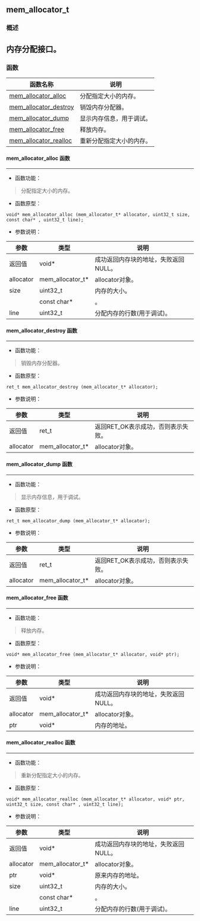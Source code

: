 ## mem\_allocator\_t
### 概述
内存分配接口。
----------------------------------
### 函数
<p id="mem_allocator_t_methods">

| 函数名称 | 说明 | 
| -------- | ------------ | 
| <a href="#mem_allocator_t_mem_allocator_alloc">mem\_allocator\_alloc</a> | 分配指定大小的内存。 |
| <a href="#mem_allocator_t_mem_allocator_destroy">mem\_allocator\_destroy</a> | 销毁内存分配器。 |
| <a href="#mem_allocator_t_mem_allocator_dump">mem\_allocator\_dump</a> | 显示内存信息，用于调试。 |
| <a href="#mem_allocator_t_mem_allocator_free">mem\_allocator\_free</a> | 释放内存。 |
| <a href="#mem_allocator_t_mem_allocator_realloc">mem\_allocator\_realloc</a> | 重新分配指定大小的内存。 |
#### mem\_allocator\_alloc 函数
-----------------------

* 函数功能：

> <p id="mem_allocator_t_mem_allocator_alloc">分配指定大小的内存。

* 函数原型：

```
void* mem_allocator_alloc (mem_allocator_t* allocator, uint32_t size, const char* , uint32_t line);
```

* 参数说明：

| 参数 | 类型 | 说明 |
| -------- | ----- | --------- |
| 返回值 | void* | 成功返回内存块的地址，失败返回NULL。 |
| allocator | mem\_allocator\_t* | allocator对象。 |
| size | uint32\_t | 内存的大小。 |
|  | const char* | 。 |
| line | uint32\_t | 分配内存的行数(用于调试)。 |
#### mem\_allocator\_destroy 函数
-----------------------

* 函数功能：

> <p id="mem_allocator_t_mem_allocator_destroy">销毁内存分配器。

* 函数原型：

```
ret_t mem_allocator_destroy (mem_allocator_t* allocator);
```

* 参数说明：

| 参数 | 类型 | 说明 |
| -------- | ----- | --------- |
| 返回值 | ret\_t | 返回RET\_OK表示成功，否则表示失败。 |
| allocator | mem\_allocator\_t* | allocator对象。 |
#### mem\_allocator\_dump 函数
-----------------------

* 函数功能：

> <p id="mem_allocator_t_mem_allocator_dump">显示内存信息，用于调试。

* 函数原型：

```
ret_t mem_allocator_dump (mem_allocator_t* allocator);
```

* 参数说明：

| 参数 | 类型 | 说明 |
| -------- | ----- | --------- |
| 返回值 | ret\_t | 返回RET\_OK表示成功，否则表示失败。 |
| allocator | mem\_allocator\_t* | allocator对象。 |
#### mem\_allocator\_free 函数
-----------------------

* 函数功能：

> <p id="mem_allocator_t_mem_allocator_free">释放内存。

* 函数原型：

```
void* mem_allocator_free (mem_allocator_t* allocator, void* ptr);
```

* 参数说明：

| 参数 | 类型 | 说明 |
| -------- | ----- | --------- |
| 返回值 | void* | 成功返回内存块的地址，失败返回NULL。 |
| allocator | mem\_allocator\_t* | allocator对象。 |
| ptr | void* | 内存的地址。 |
#### mem\_allocator\_realloc 函数
-----------------------

* 函数功能：

> <p id="mem_allocator_t_mem_allocator_realloc">重新分配指定大小的内存。

* 函数原型：

```
void* mem_allocator_realloc (mem_allocator_t* allocator, void* ptr, uint32_t size, const char* , uint32_t line);
```

* 参数说明：

| 参数 | 类型 | 说明 |
| -------- | ----- | --------- |
| 返回值 | void* | 成功返回内存块的地址，失败返回NULL。 |
| allocator | mem\_allocator\_t* | allocator对象。 |
| ptr | void* | 原来内存的地址。 |
| size | uint32\_t | 内存的大小。 |
|  | const char* | 。 |
| line | uint32\_t | 分配内存的行数(用于调试)。 |
